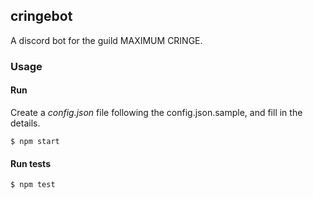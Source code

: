 ## cringebot

A discord bot for the guild MAXIMUM CRINGE.

### Usage
#### Run
Create a *config.json* file following the config.json.sample, and fill in the details.
```
$ npm start
```
#### Run tests
```
$ npm test
```
